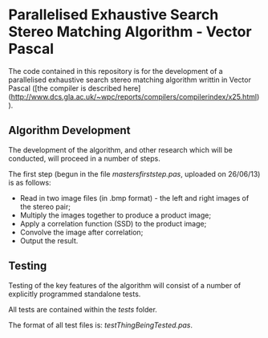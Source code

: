 Parallelised Exhaustive Search Stereo Matching Algorithm - Vector Pascal
=========================================================================

The code contained in this repository is for the development of a parallelised exhaustive
search stereo matching algorithm writtin in Vector Pascal ([the compiler is described here]
(http://www.dcs.gla.ac.uk/~wpc/reports/compilers/compilerindex/x25.html)).

Algorithm Development
------------------------

The development of the algorithm, and other research which will be conducted, will proceed in a number of steps.

The first step (begun in the file *mastersfirststep.pas*, uploaded on 26/06/13) is as follows:

* Read in two image files (in .bmp format) - the left and right images of the stereo pair;
* Multiply the images together to produce a product image;
* Apply a correlation function (SSD) to the product image;
* Convolve the image after correlation;
* Output the result.

Testing
---------

Testing of the key features of the algorithm will consist of a number of explicitly programmed standalone tests.

All tests are contained within the *tests* folder.

The format of all test files is: *testThingBeingTested.pas*.


